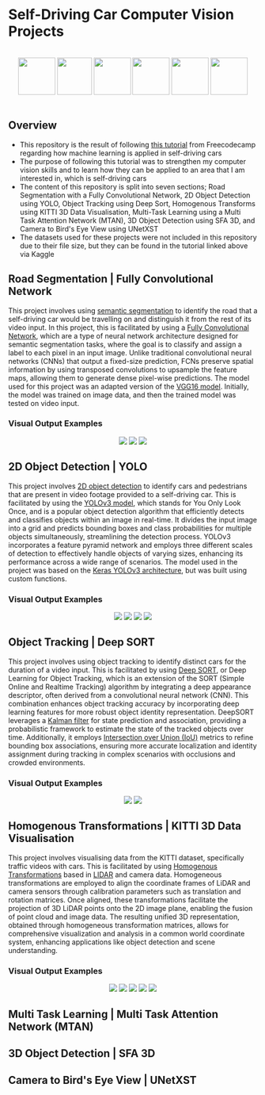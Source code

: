 # Self-Driving Car Computer Vision Projects

</br>
<div align="center">
<a href="https://www.python.org/"><img src="./readme-content/Python.png" width="75" height="75"></a>
<a href="https://jupyter.org/"><img src="./readme-content/Jupyter.png" width="70" height="75"></a>
<a href="https://numpy.org/"><img src="./readme-content/Numpy.png" width="75" height="75"></a>
<a href="https://www.tensorflow.org/"><img src="./readme-content/Tensorflow.png" width="75" height="75"></a>
<a href="https://opencv.org/"><img src="./readme-content/OpenCV.png" width="75" height="75"></a>
<a href="https://keras.io/"><img src="./readme-content/Keras.png" width="75" height="75"></a>
</div>
</br>

## Overview

- This repository is the result of following [this tutorial](https://www.youtube.com/watch?v=cPOtULagNnI) from Freecodecamp regarding how machine learning is applied in self-driving cars
- The purpose of following this tutorial was to strengthen my computer vision skills and to learn how they can be applied to an area that I am interested in, which is self-driving cars
- The content of this repository is split into seven sections; Road Segmentation with a Fully Convolutional Network, 2D Object Detection using YOLO, Object Tracking using Deep Sort, Homogenous Transforms using KITTI 3D Data Visualisation, Multi-Task Learning using a Multi Task Attention Network (MTAN), 3D Object Detection using SFA 3D, and Camera to Bird's Eye View using UNetXST
- The datasets used for these projects were not included in this repository due to their file size, but they can be found in the tutorial linked above via Kaggle

## Road Segmentation | Fully Convolutional Network

This project involves using [semantic segmentation](https://paperswithcode.com/task/semantic-segmentation) to identify the road that a self-driving car would be travelling on and distinguish it from the rest of its video input. In this project, this is facilitated by using a [Fully Convolutional Network](https://paperswithcode.com/method/fcn), which are a type of neural network architecture designed for semantic segmentation tasks, where the goal is to classify and assign a label to each pixel in an input image. Unlike traditional convolutional neural networks (CNNs) that output a fixed-size prediction, FCNs preserve spatial information by using transposed convolutions to upsample the feature maps, allowing them to generate dense pixel-wise predictions. The model used for this project was an adapted version of the [VGG16 model](https://datagen.tech/guides/computer-vision/vgg16/). Initially, the model was trained on image data, and then the trained model was tested on video input.

### Visual Output Examples

<div align="center">
<img src="./readme-content/1/Example1.PNG">
<img src="./readme-content/1/Example2.PNG">
<img src="./readme-content/1/Example3.PNG">
</div>

## 2D Object Detection | YOLO

This project involves [2D object detection](https://docs.viam.com/ml/vision/detection/) to identify cars and pedestrians that are present in video footage provided to a self-driving car. This is facilitated by using the [YOLOv3 model](https://viso.ai/deep-learning/yolov3-overview/), which stands for You Only Look Once, and is a popular object detection algorithm that efficiently detects and classifies objects within an image in real-time. It divides the input image into a grid and predicts bounding boxes and class probabilities for multiple objects simultaneously, streamlining the detection process. YOLOv3 incorporates a feature pyramid network and employs three different scales of detection to effectively handle objects of varying sizes, enhancing its performance across a wide range of scenarios. The model used in the project was based on the [Keras YOLOv3 architecture](https://github.com/experiencor/keras-yolo3), but was built using custom functions.

### Visual Output Examples

<div align="center">
<img src="./readme-content/2/Example1.PNG">
<img src="./readme-content/2/Example2.PNG">
<img src="./readme-content/2/Example3.PNG">
<img src="./readme-content/2/Example4.PNG">
</div>

## Object Tracking | Deep SORT

This project involves using object tracking to identify distinct cars for the duration of a video input. This is facilitated by using [Deep SORT](https://arxiv.org/abs/1703.07402), or Deep Learning for Object Tracking, which is an extension of the SORT (Simple Online and Realtime Tracking) algorithm by integrating a deep appearance descriptor, often derived from a convolutional neural network (CNN). This combination enhances object tracking accuracy by incorporating deep learning features for more robust object identity representation. DeepSORT leverages a [Kalman filter](https://www.kalmanfilter.net/default.aspx#:~:text=The%20Kalman%20Filter%20is%20a%20widely%20used%20estimation%20algorithm%20that,measurements%20are%20imprecise%20and%20uncertain.) for state prediction and association, providing a probabilistic framework to estimate the state of the tracked objects over time. Additionally, it employs [Intersection over Union (IoU)](https://www.v7labs.com/blog/intersection-over-union-guide) metrics to refine bounding box associations, ensuring more accurate localization and identity assignment during tracking in complex scenarios with occlusions and crowded environments.

### Visual Output Examples

<div align="center">
<img src="./readme-content/3/Example1.PNG">
<img src="./readme-content/3/Example2.PNG">
</div>

## Homogenous Transformations | KITTI 3D Data Visualisation

This project involves visualising data from the KITTI dataset, specifically traffic videos with cars. This is facilitated by using [Homogenous Transformations](https://mecharithm.com/learning/lesson/homogenous-transformation-matrices-configurations-in-robotics-12) based in [LIDAR](https://geoslam.com/what-is-lidar/) and camera data. Homogeneous transformations are employed to align the coordinate frames of LiDAR and camera sensors through calibration parameters such as translation and rotation matrices. Once aligned, these transformations facilitate the projection of 3D LiDAR points onto the 2D image plane, enabling the fusion of point cloud and image data. The resulting unified 3D representation, obtained through homogeneous transformation matrices, allows for comprehensive visualization and analysis in a common world coordinate system, enhancing applications like object detection and scene understanding.

### Visual Output Examples

<div align="center">
<img src="./readme-content/4/Example1.PNG">
<img src="./readme-content/4/Example2.PNG">
<img src="./readme-content/4/Example3.PNG">
<img src="./readme-content/4/Example4.PNG">
<img src="./readme-content/4/Example5.PNG">
</div>

## Multi Task Learning | Multi Task Attention Network (MTAN)

## 3D Object Detection | SFA 3D

## Camera to Bird's Eye View | UNetXST
